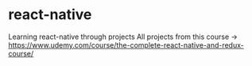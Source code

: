 # react-native
Learning react-native through projects
All projects from this course -> https://www.udemy.com/course/the-complete-react-native-and-redux-course/